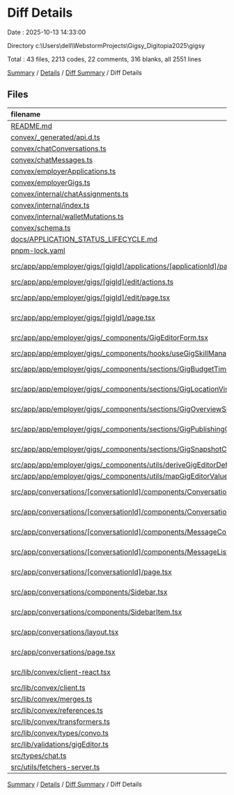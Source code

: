 # Diff Details

Date : 2025-10-13 14:33:00

Directory c:\\Users\\dell\\WebstormProjects\\Gigsy_Digitopia2025\\gigsy

Total : 43 files,  2213 codes, 22 comments, 316 blanks, all 2551 lines

[Summary](results.md) / [Details](details.md) / [Diff Summary](diff.md) / Diff Details

## Files
| filename | language | code | comment | blank | total |
| :--- | :--- | ---: | ---: | ---: | ---: |
| [README.md](/README.md) | Markdown | 42 | 0 | 11 | 53 |
| [convex/\_generated/api.d.ts](/convex/_generated/api.d.ts) | TypeScript | 6 | 0 | 0 | 6 |
| [convex/chatConversations.ts](/convex/chatConversations.ts) | TypeScript | 284 | 26 | 49 | 359 |
| [convex/chatMessages.ts](/convex/chatMessages.ts) | TypeScript | 136 | 0 | 28 | 164 |
| [convex/employerApplications.ts](/convex/employerApplications.ts) | TypeScript | 13 | 0 | 1 | 14 |
| [convex/employerGigs.ts](/convex/employerGigs.ts) | TypeScript | 12 | 0 | 1 | 13 |
| [convex/internal/chatAssignments.ts](/convex/internal/chatAssignments.ts) | TypeScript | 99 | 0 | 17 | 116 |
| [convex/internal/index.ts](/convex/internal/index.ts) | TypeScript | 4 | 0 | 1 | 5 |
| [convex/internal/walletMutations.ts](/convex/internal/walletMutations.ts) | TypeScript | 4 | 0 | 1 | 5 |
| [convex/schema.ts](/convex/schema.ts) | TypeScript | 71 | -4 | 1 | 68 |
| [docs/APPLICATION\_STATUS\_LIFECYCLE.md](/docs/APPLICATION_STATUS_LIFECYCLE.md) | Markdown | 1 | 0 | 0 | 1 |
| [pnpm-lock.yaml](/pnpm-lock.yaml) | YAML | 6 | 0 | 2 | 8 |
| [src/app/app/employer/gigs/\[gigId\]/applications/\[applicationId\]/page.tsx](/src/app/app/employer/gigs/%5BgigId%5D/applications/%5BapplicationId%5D/page.tsx) | TypeScript JSX | 1 | 0 | 1 | 2 |
| [src/app/app/employer/gigs/\[gigId\]/edit/actions.ts](/src/app/app/employer/gigs/%5BgigId%5D/edit/actions.ts) | TypeScript | -3 | 0 | 0 | -3 |
| [src/app/app/employer/gigs/\[gigId\]/edit/page.tsx](/src/app/app/employer/gigs/%5BgigId%5D/edit/page.tsx) | TypeScript JSX | 5 | 0 | 0 | 5 |
| [src/app/app/employer/gigs/\[gigId\]/page.tsx](/src/app/app/employer/gigs/%5BgigId%5D/page.tsx) | TypeScript JSX | -2 | 0 | 0 | -2 |
| [src/app/app/employer/gigs/\_components/GigEditorForm.tsx](/src/app/app/employer/gigs/_components/GigEditorForm.tsx) | TypeScript JSX | 3 | 0 | 0 | 3 |
| [src/app/app/employer/gigs/\_components/hooks/useGigSkillManager.ts](/src/app/app/employer/gigs/_components/hooks/useGigSkillManager.ts) | TypeScript | -3 | 0 | 0 | -3 |
| [src/app/app/employer/gigs/\_components/sections/GigBudgetTimelineSection.tsx](/src/app/app/employer/gigs/_components/sections/GigBudgetTimelineSection.tsx) | TypeScript JSX | 23 | 0 | 0 | 23 |
| [src/app/app/employer/gigs/\_components/sections/GigLocationVisibilitySection.tsx](/src/app/app/employer/gigs/_components/sections/GigLocationVisibilitySection.tsx) | TypeScript JSX | 4 | 0 | 0 | 4 |
| [src/app/app/employer/gigs/\_components/sections/GigOverviewSection.tsx](/src/app/app/employer/gigs/_components/sections/GigOverviewSection.tsx) | TypeScript JSX | 9 | 0 | 0 | 9 |
| [src/app/app/employer/gigs/\_components/sections/GigPublishingControls.tsx](/src/app/app/employer/gigs/_components/sections/GigPublishingControls.tsx) | TypeScript JSX | 2 | 0 | 0 | 2 |
| [src/app/app/employer/gigs/\_components/sections/GigSnapshotCard.tsx](/src/app/app/employer/gigs/_components/sections/GigSnapshotCard.tsx) | TypeScript JSX | 4 | 0 | 0 | 4 |
| [src/app/app/employer/gigs/\_components/utils/deriveGigEditorDefaults.ts](/src/app/app/employer/gigs/_components/utils/deriveGigEditorDefaults.ts) | TypeScript | 1 | 0 | 0 | 1 |
| [src/app/app/employer/gigs/\_components/utils/mapGigEditorValuesToPayload.ts](/src/app/app/employer/gigs/_components/utils/mapGigEditorValuesToPayload.ts) | TypeScript | 3 | 0 | 0 | 3 |
| [src/app/conversations/\[conversationId\]/components/ConversationHeader.tsx](/src/app/conversations/%5BconversationId%5D/components/ConversationHeader.tsx) | TypeScript JSX | 34 | 0 | 4 | 38 |
| [src/app/conversations/\[conversationId\]/components/ConversationMeta.tsx](/src/app/conversations/%5BconversationId%5D/components/ConversationMeta.tsx) | TypeScript JSX | 50 | 0 | 4 | 54 |
| [src/app/conversations/\[conversationId\]/components/MessageComposer.tsx](/src/app/conversations/%5BconversationId%5D/components/MessageComposer.tsx) | TypeScript JSX | 119 | 0 | 15 | 134 |
| [src/app/conversations/\[conversationId\]/components/MessageListClient.tsx](/src/app/conversations/%5BconversationId%5D/components/MessageListClient.tsx) | TypeScript JSX | 439 | 0 | 58 | 497 |
| [src/app/conversations/\[conversationId\]/page.tsx](/src/app/conversations/%5BconversationId%5D/page.tsx) | TypeScript JSX | 52 | 0 | 9 | 61 |
| [src/app/conversations/components/Sidebar.tsx](/src/app/conversations/components/Sidebar.tsx) | TypeScript JSX | 133 | 0 | 16 | 149 |
| [src/app/conversations/components/SidebarItem.tsx](/src/app/conversations/components/SidebarItem.tsx) | TypeScript JSX | 61 | 0 | 7 | 68 |
| [src/app/conversations/layout.tsx](/src/app/conversations/layout.tsx) | TypeScript JSX | 34 | 0 | 7 | 41 |
| [src/app/conversations/page.tsx](/src/app/conversations/page.tsx) | TypeScript JSX | 15 | 0 | 1 | 16 |
| [src/lib/convex/client-react.tsx](/src/lib/convex/client-react.tsx) | TypeScript JSX | 44 | 0 | 10 | 54 |
| [src/lib/convex/client.ts](/src/lib/convex/client.ts) | TypeScript | 98 | 0 | 13 | 111 |
| [src/lib/convex/merges.ts](/src/lib/convex/merges.ts) | TypeScript | 108 | 0 | 19 | 127 |
| [src/lib/convex/references.ts](/src/lib/convex/references.ts) | TypeScript | 63 | 0 | 6 | 69 |
| [src/lib/convex/transformers.ts](/src/lib/convex/transformers.ts) | TypeScript | 76 | 0 | 10 | 86 |
| [src/lib/convex/types/convo.ts](/src/lib/convex/types/convo.ts) | TypeScript | 77 | 0 | 15 | 92 |
| [src/lib/validations/gigEditor.ts](/src/lib/validations/gigEditor.ts) | TypeScript | 6 | 0 | 0 | 6 |
| [src/types/chat.ts](/src/types/chat.ts) | TypeScript | 75 | 0 | 9 | 84 |
| [src/utils/fetchers-server.ts](/src/utils/fetchers-server.ts) | TypeScript | 4 | 0 | 0 | 4 |

[Summary](results.md) / [Details](details.md) / [Diff Summary](diff.md) / Diff Details